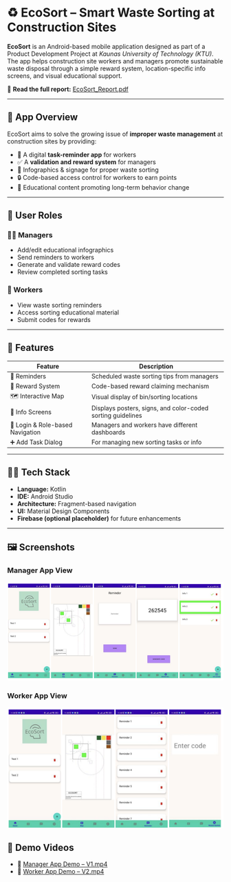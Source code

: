 # ♻️ EcoSort – Smart Waste Sorting at Construction Sites

**EcoSort** is an Android-based mobile application designed as part of a Product Development Project at *Kaunas University of Technology (KTU)*. The app helps construction site workers and managers promote sustainable waste disposal through a simple reward system, location-specific info screens, and visual educational support.

📄 **Read the full report:** [EcoSort_Report.pdf](./EcoSort_Report%203.pdf)

---

## 📲 App Overview

EcoSort aims to solve the growing issue of **improper waste management** at construction sites by providing:

- 📱 A digital **task-reminder app** for workers
- ✅ A **validation and reward system** for managers
- 🧾 Infographics & signage for proper waste sorting
- 🔒 Code-based access control for workers to earn points
- 🧠 Educational content promoting long-term behavior change

---

## 👥 User Roles

### 🧑‍💼 Managers
- Add/edit educational infographics
- Send reminders to workers
- Generate and validate reward codes
- Review completed sorting tasks

### 👷 Workers
- View waste sorting reminders
- Access sorting educational material
- Submit codes for rewards

---

## 🧩 Features

| Feature                            | Description |
|------------------------------------|-------------|
| 📌 Reminders                       | Scheduled waste sorting tips from managers |
| 🎁 Reward System                  | Code-based reward claiming mechanism |
| 🗺️ Interactive Map                | Visual display of bin/sorting locations |
| 🧾 Info Screens                   | Displays posters, signs, and color-coded sorting guidelines |
| 👤 Login & Role-based Navigation  | Managers and workers have different dashboards |
| ➕ Add Task Dialog                | For managing new sorting tasks or info |

---

## 🧑‍💻 Tech Stack

- **Language:** Kotlin
- **IDE:** Android Studio
- **Architecture:** Fragment-based navigation
- **UI:** Material Design Components
- **Firebase (optional placeholder)** for future enhancements

---

## 🖼️ Screenshots

### Manager App View
![Manager View](./manager_app_view.png)

### Worker App View
![Worker View](./worker_app_view.png)

## 🎥 Demo Videos

- 📲 [Manager App Demo – V1.mp4](./v1.mp4)
- 👷 [Worker App Demo – V2.mp4](./v2.mp4)


